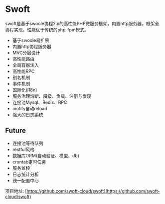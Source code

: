 # Swoft

swoft是基于swoole协程2.x的高性能PHP微服务框架，内置http服务器。框架全协程实现，性能优于传统的php-fpm模式。

* 基于swoole易扩展
* 内置http协程服务器
* MVC分层设计
* 高性能路由
* 全局容器注入
* 高性能RPC
* 别名机制
* 事件机制
* 国际化\(i18n\)
* 服务治理熔断、降级、负载、注册与发现
* 连接池Mysql、Redis、RPC
* inotify自动reload
* 强大的日志系统

## **Future**

* 连接池等待队列
* restful风格
* 数据库ORM\(自动验证、模型、db\)
* crontab定时任务
* 服务监控
* 日志统计分析
* 统一配置中心

项目地址: [https://github.com/swoft-cloud/swoft](https://github.com/swoft-cloud/swoft)

